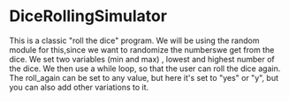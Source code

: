 # DiceRollingSimulator
This is a classic "roll the dice" program.   We will be using the random module for this,since we want to randomize the numberswe get from the dice.   We set two variables (min and max) , lowest and highest number of the dice.   We then use a while loop, so that the user can roll the dice again.   The roll_again can be set to any value, but here it's set to "yes" or "y",  but you can also add other variations to it. 
